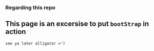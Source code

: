 ### Regarding this repo
This page is an excersise to put `bootStrap` in action 
----
`see ya later alligator =')`